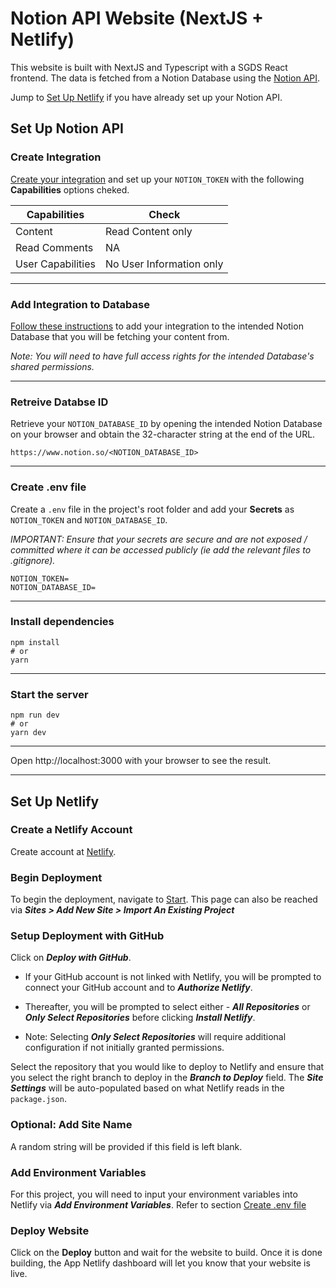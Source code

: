 # Notion API Website (NextJS + Netlify)

This website is built with NextJS and Typescript with a SGDS React frontend. The data is fetched from a Notion Database using the [Notion API](https://developers.notion.com/).

Jump to [Set Up Netlify](#set-up-netlify) if you have already set up your Notion API.

## Set Up Notion API

### Create Integration

[Create your integration](https://developers.notion.com/docs/create-a-notion-integration#getting-started) and set up your `NOTION_TOKEN` with the following **Capabilities** options cheked.

| Capabilities      | Check                    |
| ----------------- | ------------------------ |
| Content           | Read Content only        |
| Read Comments     | NA                       |
| User Capabilities | No User Information only |

---

### Add Integration to Database

[Follow these instructions](https://developers.notion.com/docs/create-a-notion-integration#give-your-integration-page-permissions) to add your integration to the intended Notion Database that you will be fetching your content from.

_Note: You will need to have full access rights for the intended Database's shared permissions._

---

### Retreive Databse ID

Retrieve your `NOTION_DATABASE_ID` by opening the intended Notion Database on your browser and obtain the 32-character string at the end of the URL.

```
https://www.notion.so/<NOTION_DATABASE_ID>
```

---

### Create .env file

Create a `.env` file in the project's root folder and add your **Secrets** as `NOTION_TOKEN` and `NOTION_DATABASE_ID`.

_IMPORTANT: Ensure that your secrets are secure and are not exposed / committed where it can be accessed publicly (ie add the relevant files to .gitignore)._

```
NOTION_TOKEN=
NOTION_DATABASE_ID=
```

---

### Install dependencies

```
npm install
# or
yarn
```

---

### Start the server

```
npm run dev
# or
yarn dev
```

---

Open http://localhost:3000 with your browser to see the result.

---

## Set Up Netlify

### Create a Netlify Account

Create account at [Netlify](https://app.netlify.com/).

### Begin Deployment

To begin the deployment, navigate to [Start](https://app.netlify.com/start). This page can also be reached via **_Sites > Add New Site > Import An Existing Project_**

### Setup Deployment with GitHub

Click on **_Deploy with GitHub_**.

- If your GitHub account is not linked with Netlify, you will be prompted to connect your GitHub account and to **_Authorize Netlify_**.

- Thereafter, you will be prompted to select either - **_All Repositories_** or **_Only Select Repositories_** before clicking **_Install Netlify_**.

- Note: Selecting **_Only Select Repositories_** will require additional configuration if not initially granted permissions.

Select the repository that you would like to deploy to Netlify and ensure that you select the right branch to deploy in the **_Branch to Deploy_** field. The **_Site Settings_** will be auto-populated based on what Netlify reads in the `package.json`.

### Optional: Add Site Name

A random string will be provided if this field is left blank.

### Add Environment Variables

For this project, you will need to input your environment variables into Netlify via **_Add Environment Variables_**. Refer to section [Create .env file](#create-env-file)

### Deploy Website

Click on the **Deploy** button and wait for the website to build. Once it is done building, the App Netlify dashboard will let you know that your website is live.
